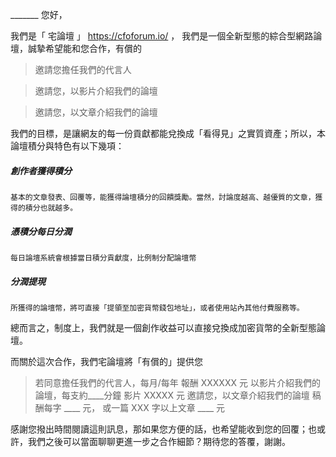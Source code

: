 _______ 您好，

我們是「 宅論壇 」 https://cfoforum.io/ ，
我們是一個全新型態的綜合型網路論壇，誠摯希望能和您合作，有償的
 > 邀請您擔任我們的代言人 

 > 邀請您，以影片介紹我們的論壇

 > 邀請您，以文章介紹我們的論壇

我們的目標，是讓網友的每一份貢獻都能兌換成「看得見」之實質資產；所以，本論壇積分與特色有以下幾項：
##### 創作者獲得積分
    基本的文章發表、回覆等，能獲得論壇積分的回饋獎勵。當然，討論度越高、越優質的文章，獲得的積分也就越多。
##### 憑積分每日分潤
    每日論壇系統會根據當日積分貢獻度，比例制分配論壇幣
##### 分潤提現
    所獲得的論壇幣，將可直接「提領至加密貨幣錢包地址」，或者使用站內其他付費服務等。
總而言之，制度上，我們就是一個創作收益可以直接兌換成加密貨幣的全新型態論壇。

而關於這次合作，我們宅論壇將「有償的」提供您

 > 若同意擔任我們的代言人，每月/每年 報酬     XXXXXX 元
 > 以影片介紹我們的論壇，每支約____分鐘
 影片 XXXXX 元
 > 邀請您，以文章介紹我們的論壇
稿酬每字 ____ 元， 或一篇 XXX 字以上文章 ____ 元

感謝您撥出時間閱讀這則訊息，那如果您方便的話，也希望能收到您的回覆；也或許，我們之後可以當面聊聊更進一步之合作細節？期待您的答覆，謝謝。


